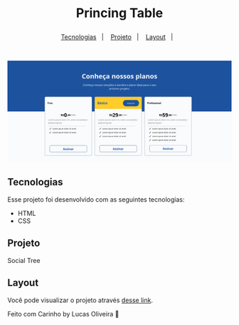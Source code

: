 <h1 align="center">
  <p> Princing Table</p>
</h1>

<p align="center">
  <a href="#-tecnologias">Tecnologias</a>&nbsp;&nbsp;&nbsp;|&nbsp;&nbsp;&nbsp;
  <a href="#-projeto">Projeto</a>&nbsp;&nbsp;&nbsp;|&nbsp;&nbsp;&nbsp;
  <a href="#-layout">Layout</a>&nbsp;&nbsp;&nbsp;|&nbsp;&nbsp;&nbsp;
</p>

<br>

<p align="center">
   <img alt="Princing Table" title="Princing Table" src="https://github.com/LuskarDev/Princing_Table/blob/main/princing.png" width="720px" />
</p>

## Tecnologias

Esse projeto foi desenvolvido com as seguintes tecnologias:

- HTML
- CSS

## Projeto
Social Tree 

## Layout

Você pode visualizar o projeto através [desse link](https://luskardev.github.io/Princing_Table//).


Feito com Carinho by Lucas Oliveira :wave:
